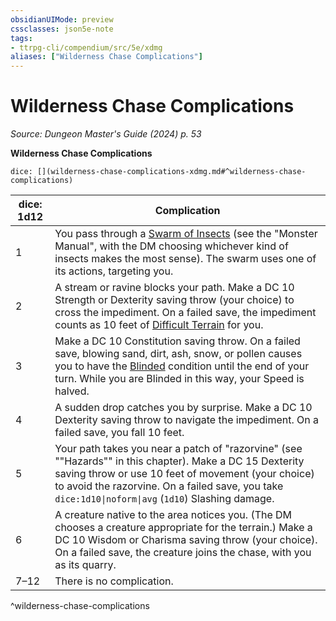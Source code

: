 ```yaml
---
obsidianUIMode: preview
cssclasses: json5e-note
tags:
- ttrpg-cli/compendium/src/5e/xdmg
aliases: ["Wilderness Chase Complications"]
---
```

# Wilderness Chase Complications
*Source: Dungeon Master's Guide (2024) p. 53* 

**Wilderness Chase Complications**

`dice: [](wilderness-chase-complications-xdmg.md#^wilderness-chase-complications)`

| dice: 1d12 | Complication |
|------------|--------------|
| 1 | You pass through a [Swarm of Insects](3-Compendium/bestiary/beast/swarm-of-insects-xmm.md) (see the "Monster Manual", with the DM choosing whichever kind of insects makes the most sense). The swarm uses one of its actions, targeting you. |
| 2 | A stream or ravine blocks your path. Make a DC 10 Strength or Dexterity saving throw (your choice) to cross the impediment. On a failed save, the impediment counts as 10 feet of [Difficult Terrain](3-Compendium/rules/variant-rules/difficult-terrain-xphb.md) for you. |
| 3 | Make a DC 10 Constitution saving throw. On a failed save, blowing sand, dirt, ash, snow, or pollen causes you to have the [Blinded](3-Compendium/rules/conditions.md#Blinded) condition until the end of your turn. While you are Blinded in this way, your Speed is halved. |
| 4 | A sudden drop catches you by surprise. Make a DC 10 Dexterity saving throw to navigate the impediment. On a failed save, you fall 10 feet. |
| 5 | Your path takes you near a patch of "razorvine" (see ""Hazards"" in this chapter). Make a DC 15 Dexterity saving throw or use 10 feet of movement (your choice) to avoid the razorvine. On a failed save, you take `dice:1d10\|noform\|avg` (`1d10`) Slashing damage. |
| 6 | A creature native to the area notices you. (The DM chooses a creature appropriate for the terrain.) Make a DC 10 Wisdom or Charisma saving throw (your choice). On a failed save, the creature joins the chase, with you as its quarry. |
| 7–12 | There is no complication. |
^wilderness-chase-complications